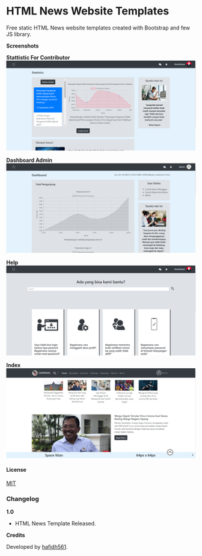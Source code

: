 # HTML News Website Templates
Free static HTML News website templates created with Bootstrap and few JS library.

**Screenshots**

**Stattistic For Contributor**
![Website template](https://raw.githubusercontent.com/hafidh561/HTML-News-Website-Templates/main/images/cetak-struk-kontributor.png)

**Dashboard Admin**
![Website template](https://raw.githubusercontent.com/hafidh561/HTML-News-Website-Templates/main/images/dahsboard-admin.png)

**Help**
![Website template](https://raw.githubusercontent.com/hafidh561/HTML-News-Website-Templates/main/images/help-all.png)

**Index**
![Website template](https://raw.githubusercontent.com/hafidh561/HTML-News-Website-Templates/main/images/index.png)

#### License

[MIT](./LICENSE)

### Changelog

**1.0**

- HTML News Template Released.

**Credits**

Developed by [hafidh561](https://github.com/hafidh561).
